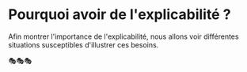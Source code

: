 # Pourquoi avoir de l'explicabilité ?

Afin montrer l'importance de l'explicabilité, nous allons voir différentes situations susceptibles d'illustrer ces besoins.

🎭🎭🎭